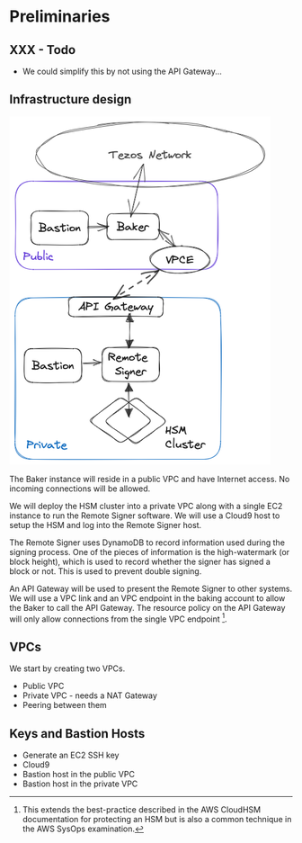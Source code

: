 # Preliminaries

## XXX - Todo

- We could simplify this by not using the API Gateway...

## Infrastructure design

![Architecture Diagram](img/ArchitectureDiagram.png)

The Baker instance will reside in a public VPC and have Internet access. No incoming connections will be allowed. 

We will deploy the HSM cluster into a private VPC along with a single EC2 instance to run the Remote Signer software. We will use a Cloud9 host to setup the HSM and log into the Remote Signer host.

The Remote Signer uses DynamoDB to record information used during the signing process. One of the pieces of information is the high-watermark (or block height), which is used to record whether the signer has signed a block or not. This is used to prevent double signing.

An API Gateway will be used to present the Remote Signer to other systems. We will use a VPC link and an VPC endpoint in the baking account to allow the Baker to call the API Gateway. The resource policy on the API Gateway will only allow connections from the single VPC endpoint [^1].

[^1]: This extends the best-practice described in the AWS CloudHSM documentation for protecting an HSM but is also a common technique in the AWS SysOps examination.

## VPCs

We start by creating two VPCs.

- Public VPC
- Private VPC - needs a NAT Gateway
- Peering between them

## Keys and Bastion Hosts

- Generate an EC2 SSH key
- Cloud9
- Bastion host in the public VPC
- Bastion host in the private VPC

